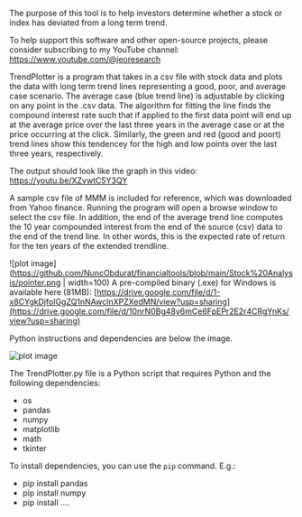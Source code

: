 The purpose of this tool is to help investors determine whether a stock or index has deviated from a long term trend.

To help support this software and other open-source projects, please consider subscribing to my YouTube channel: https://www.youtube.com/@jeoresearch

TrendPlotter is a program that takes in a csv file with stock data and plots the data with long term trend lines representing a good, poor, and average case scenario. The average case (blue trend line) is adjustable by clicking on any point in the .csv data. The algorithm for fitting the line finds the compound interest rate such that if applied to the first data point will end up at the average price over the last three years in the average case or at the price occurring at the click. Similarly, the green and red (good and poort) trend lines show this tendencey for the high and low points over the last three years, respectively.  


The output should look like the graph in this video: https://youtu.be/XZvwtC5Y3QY


A sample csv file of MMM is included for reference, which was downloaded from Yahoo finance. Running the program will open a browse window to select the csv file. In addition, the end of the average trend line computes the 10 year compounded interest from the end of the source (csv) data to the end of the trend line.  In other words, this is the expected rate of return for the ten years of the extended trendline. 

![plot image](https://github.com/NuncObdurat/financialtools/blob/main/Stock%20Analysis/pointer.png | width=100)
A pre-compiled binary (.exe) for Windows is available here (81MB): [https://drive.google.com/file/d/1-x8CYgkDjfoIGgZQ1nNAwcInXPZXedMN/view?usp=sharing](https://drive.google.com/file/d/10nrN0Bg48y6mCe6FpEPr2E2r4CRgYnKs/view?usp=sharing)

Python instructions and dependencies are below the image. 

![plot image](https://github.com/NuncObdurat/financialtools/blob/main/Stock%20Analysis/MMM.png)



The TrendPlotter.py file is a Python script that requires Python and the following dependencies:

- os
- pandas
- numpy
- matplotlib
- math
- tkinter

To install dependencies, you can use the `pip` command. E.g.:

- pip install pandas
- pip install numpy
- pip install ....
